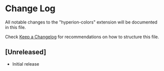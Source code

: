 # Change Log
All notable changes to the "hyperion-colors" extension will be documented in this file.

Check [Keep a Changelog](http://keepachangelog.com/) for recommendations on how to structure this file.

## [Unreleased]
- Initial release
